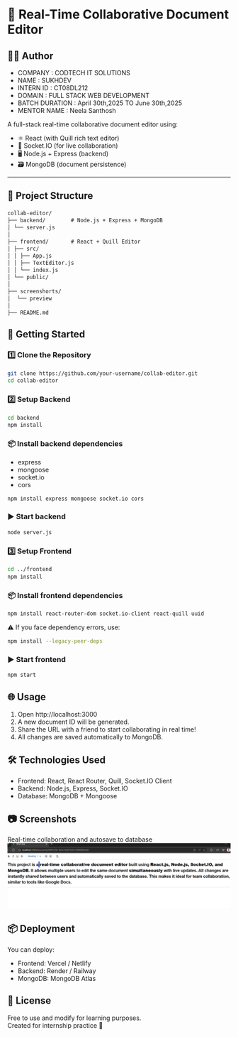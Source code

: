 # 📝 Real-Time Collaborative Document Editor
## 🧑‍💻 Author
- COMPANY : CODTECH IT SOLUTIONS
- NAME : SUKHDEV
- INTERN ID : CT08DL212
- DOMAIN : FULL STACK WEB DEVELOPMENT
- BATCH DURATION : April 30th,2025 TO June 30th,2025
- MENTOR NAME : Neela Santhosh

A full-stack real-time collaborative document editor using:
- ⚛️ React (with Quill rich text editor)
- 🔌 Socket.IO (for live collaboration)
- 🖥️ Node.js + Express (backend)
- 🗃️ MongoDB (document persistence)

---

## 📁 Project Structure
``` pgsql
collab-editor/
├── backend/        # Node.js + Express + MongoDB
│ └── server.js
│
├── frontend/       # React + Quill Editor
│ ├── src/
│ │ ├── App.js
│ │ ├── TextEditor.js
│ │ └── index.js
│ └── public/
│
├── screenshorts/
│  └── preview
│
├── README.md
```

## 🚀 Getting Started

### 1️⃣ Clone the Repository

```bash
git clone https://github.com/your-username/collab-editor.git
cd collab-editor
```

### 2️⃣ Setup Backend
```bash
cd backend
npm install
```

### 📦 Install backend dependencies
- express
- mongoose
- socket.io
- cors
```bash
npm install express mongoose socket.io cors
```

### ▶️ Start backend
```bash
node server.js
```

### 3️⃣ Setup Frontend
```bash
cd ../frontend
npm install
```
### 📦 Install frontend dependencies
```bash
npm install react-router-dom socket.io-client react-quill uuid
```
  ⚠️ If you face dependency errors, use:

```bash
npm install --legacy-peer-deps
```

### ▶️ Start frontend
```bash
npm start
```
## 🌐 Usage
1. Open http://localhost:3000
2. A new document ID will be generated.
3. Share the URL with a friend to start collaborating in real time!
4. All changes are saved automatically to MongoDB.

## 🛠 Technologies Used
- Frontend: React, React Router, Quill, Socket.IO Client
- Backend: Node.js, Express, Socket.IO
- Database: MongoDB + Mongoose

## 📷 Screenshots
Real-time collaboration and autosave to database
![Real time collaborative Document Editor Screenshot](screenshots/preview.png)

## 📦 Deployment 
You can deploy:
- Frontend: Vercel / Netlify
- Backend: Render / Railway
- MongoDB: MongoDB Atlas


## 📝 License
Free to use and modify for learning purposes.  
Created for internship practice 🚀  


